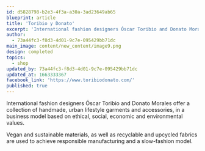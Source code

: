 ```yaml
---
id: d5828798-b2e3-4f3a-a30a-3ad23649ab65
blueprint: article
title: 'Toribio y Donato'
excerpt: 'International fashion designers Óscar Toribio and Donato Morales'
author:
  - 73a44fc3-f8d3-4d01-9c7e-095429bb71dc
main_image: content/new_content/image9.png
design: completed
topics:
  - shop
updated_by: 73a44fc3-f8d3-4d01-9c7e-095429bb71dc
updated_at: 1663333367
facebook_link: 'https://www.toribiodonato.com/'
published: true
---
```

International fashion designers Óscar Toribio and Donato Morales offer a collection of  handmade, urban lifestyle garments and accessories, in a business model based on ethical, social, economic and environmental values. 

Vegan and sustainable materials, as well as recyclable and upcycled fabrics are used to achieve responsible manufacturing and a slow-fashion model.